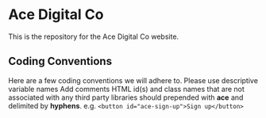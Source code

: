 # Ace Digital Co
This is the repository for the Ace Digital Co website.

## Coding Conventions ##
Here are a few coding conventions we will adhere to.
Please use descriptive variable names
Add comments
HTML id(s) and class names that are not associated with any third party libraries should prepended with **ace** and delimited by **hyphens**. e.g. `<button id="ace-sign-up">Sign up</button>`
